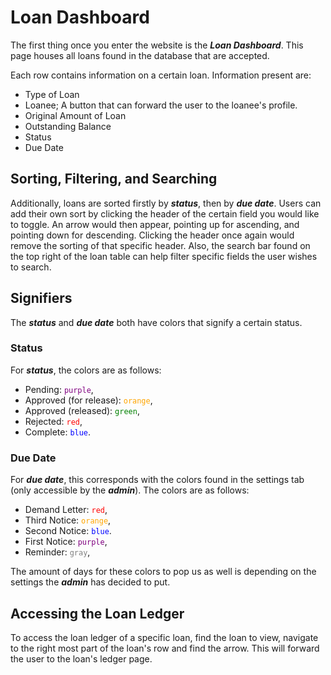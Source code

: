 # Loan Dashboard

The first thing once you enter the website is the ___Loan Dashboard___. This page houses all loans found in the database that are accepted.

Each row contains information on a certain loan. Information present are:
- Type of Loan
- Loanee; A button that can forward the user to the loanee's profile.
- Original Amount of Loan
- Outstanding Balance
- Status
- Due Date

## Sorting, Filtering, and Searching

Additionally, loans are sorted firstly by ___status___, then by ___due date___. Users can add their own sort by clicking the header of the certain field you would like to toggle. An arrow would then appear, pointing up for ascending, and pointing down for descending. Clicking the header once again would remove the sorting of that specific header. Also, the search bar found on the top right of the loan table can help filter specific fields the user wishes to search.

## Signifiers

The ___status___ and ___due date___ both have colors that signify a certain status.

### Status

For ___status___, the colors are as follows:

- Pending: <span style="color:purple;">`purple`</span>,
- Approved (for release): <span style="color:orange;">`orange`</span>,
- Approved (released): <span style="color:green;">`green`</span>,
- Rejected: <span style="color:red;">`red`</span>,
- Complete: <span style="color:blue;">`blue`</span>.

### Due Date

For ___due date___, this corresponds with the colors found in the settings tab (only accessible by the ___admin___). The colors are as follows:

- Demand Letter: <span style="color:red;">`red`</span>,
- Third Notice: <span style="color:orange;">`orange`</span>,
- Second Notice: <span style="color:blue;">`blue`</span>.
- First Notice: <span style="color:purple;">`purple`</span>,
- Reminder: <span style="color:gray;">`gray`</span>,

The amount of days for these colors to pop us as well is depending on the settings the ___admin___ has decided to put.

## Accessing the Loan Ledger

To access the loan ledger of a specific loan, find the loan to view, navigate to the right most part of the loan's row and find the arrow. This will forward the user to the loan's ledger page.





<seealso>
    <category ref="loans">
        <a href="Creating-a-Loan-Application.md" />
        <a href="Loan-Approval-Rejection.md" />
    </category>
    <category ref="uh">
        <a href="Admin.md" />
        <a href="Authenticating-Logging-In.md" />
        <a href="Deposits.md" />
        <a href="Profiles.md" />
    </category>
    <category ref="ds">
        <a href="Naming.md" />
        <a href="Comments.md" />
        <a href="Code-Style.md" />
        <a href="Git-Commit-Messages.md" />
        <a href="Vue.md"></a>
    </category>
</seealso>
